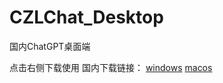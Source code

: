 # CZLChat_Desktop
国内ChatGPT桌面端

点击右侧下载使用
国内下载链接：
[windows](https://cdn.czl.net/czlchat/windows/CZLChat-1.0.0.zip)
[macos](https://cdn.czl.net/czlchat/macos/CZLChat-1.0.0.zip)
